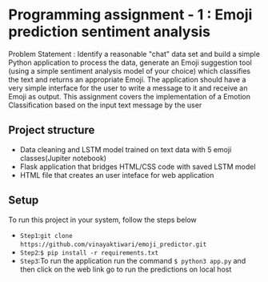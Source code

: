 # Programming assignment - 1 : Emoji prediction sentiment analysis
Problem Statement : Identify a reasonable "chat" data set and build a simple Python application to process the data, generate an Emoji suggestion tool (using a simple sentiment analysis model of your choice) which classifies the text and returns an appropriate Emoji. The application should have a very simple interface for the user to write a message to it and receive an Emoji as output.
This assignment covers the implementation of a Emotion Classification based on the input text message by the user

## Project structure
- Data cleaning and LSTM model trained on text data with 5 emoji classes(Jupiter notebook)
- Flask application that bridges HTML/CSS code with saved LSTM model
- HTML file that creates an user inteface for web application
## Setup
To run this project in your system, follow the steps below
- `Step1`:`git clone`
`https://github.com/vinayaktiwari/emoji_predictor.git`
- `Step2`:`$ pip install -r requirements.txt`
- `Step3`:To run the application run the command `$ python3 app.py` and then click on the web link go to run the predictions on local host 
